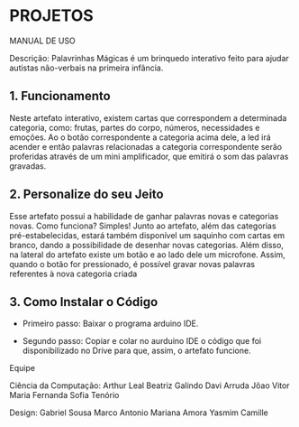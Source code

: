 # PROJETOS #

MANUAL DE USO

Descrição:
Palavrinhas Mágicas é um brinquedo interativo feito para ajudar autistas não-verbais na primeira infância.

## 1. Funcionamento

Neste artefato interativo, existem cartas que correspondem a determinada categoria, como: frutas, partes do corpo, números, necessidades e emoções. Ao o botão correspondente a categoria acima dele, a led irá acender e então palavras relacionadas a categoria correspondente serão proferidas através de um mini amplificador, que emitirá o som das palavras gravadas.

## 2. Personalize do seu Jeito

Esse artefato possui a habilidade de ganhar palavras novas e categorias novas. Como funciona? Simples! Junto ao artefato, além das categorias pré-estabelecidas, estará também disponível um saquinho com cartas em branco, dando a possibilidade de desenhar novas categorias. Além disso, na lateral do artefato existe um botão e ao lado dele um microfone. Assim, quando o botão for pressionado, é possível gravar novas palavras referentes à nova categoria criada

## 3. Como Instalar o Código

- Primeiro passo:
  Baixar o programa arduino IDE.

- Segundo passo:
  Copiar e colar no aurduino IDE o código que foi disponibilizado no Drive para que, assim, o artefato funcione.
  
Equipe

Ciência da Computação:
Arthur Leal
Beatriz Galindo
Davi Arruda
Jõao Vitor
Maria Fernanda 
Sofia Tenório

Design:
Gabriel Sousa
Marco Antonio
Mariana Amora
Yasmim Camille
